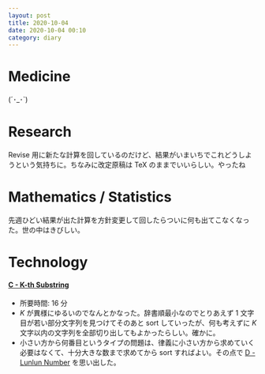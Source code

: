 ```yaml
---
layout: post
title: 2020-10-04
date: 2020-10-04 00:10
category: diary
---
```


# Medicine
(´･_･`)

# Research
Revise 用に新たな計算を回しているのだけど、結果がいまいちでこれどうしようという気持ちに。ちなみに改定原稿は TeX のままでいいらしい。やったね

# Mathematics / Statistics
先週ひどい結果が出た計算を方針変更して回したらついに何も出てこなくなった。世の中はきびしい。

# Technology

#### [C - K-th Substring](https://atcoder.jp/contests/arc097/tasks/arc097_a)
- 所要時間: 16 分
- $K$ が異様にゆるいのでなんとかなった。辞書順最小なのでとりあえず 1 文字目が若い部分文字列を見つけてそのあと sort していったが、何も考えずに $K$ 文字以内の文字列を全部切り出してもよかったらしい。確かに。
- 小さい方から何番目というタイプの問題は、律義に小さい方から求めていく必要はなくて、十分大きな数まで求めてから sort すればよい。その点で [D - Lunlun Number](https://atcoder.jp/contests/abc161/tasks/abc161_d) を思い出した。